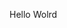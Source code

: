 Hello Wolrd































































































































































































































































































































































































































































































































































































































































































































































































































































































































































































































































































































































































































































































































































































































































































































































































































































































































































































































































































































































































































































































































































































































































































































































































































































































































































































































































































































































































































































































































































































































































































































































































































































































































































































































































































































































































































































































































































































































































































































































































































































































































































































































































































































































































































































